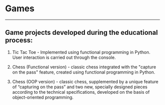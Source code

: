 # Games
___
## Game projects developed during the educational process:
1. Tic Tac Toe - Implemented using functional programming in Python. User interaction is carried out through the console.

2. Chess (Functional version) - classic chess integrated with the "capture on the pass" feature, created using functional programming in Python.

3. Chess (OOP version) - classic chess, supplemented by a unique feature of “capturing on the pass” and two new, specially designed pieces according to the technical specifications, developed on the basis of object-oriented programming.
